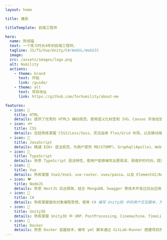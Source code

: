 ```yaml
---
layout: home

title: 谦逊

titleTemplate: 前端工程师

hero:
  name: 陈成福
  text: 一个练习时长4年的前端工程师。
  tagline: JS/TS/Vue/Unity/C#/WebGL/WebGIS
  image:
  src: /assets/images/logo.png
  alt: Humility
  actions:
    - theme: brand
      text: 开始
      link: /guide/
    - theme: alt
      text: 项目地址
      link: https://github.com/forhumility/about-me

features:
  - icon: 🦩
    title: HTML
    details: 提供了优秀的 HTML5 编码规范，使用语义化标签和 SVG、Canvas 开发经验，使用户能够创建结构良好且性能优异的网页。
  - icon: 🐟
    title: CSS
    details: 包括熟练掌握 CSS3/Less/Sass，灵活运用 Flex/Grid 布局，以及移动端/PC/大屏适配，确保用户的界面呈现出色彩斑斓且兼容性良好。
  - icon: 🦏
    title: JavaScript
    details: 精通 ES6+ 语法规范，为用户提供 MQ(STOMP)、Graphql(Apollo)、WebGIS(Cesium.js)等技术的攻关工作，为他们实现更加复杂的功能和交互体验。
  - icon: 🦙
    title: TypeScript
    details: 熟悉 TypeScript 语法特性，使用户能够编写出更易读、易维护的代码，提高项目的可靠性和可扩展性。
  - icon: 🦅
    title: Vue
    details: 熟练掌握 Vue2/Vue3、vue-router、vuex/pania，以及 ElementUI/AntDesign 的使用，为用户构建出流畅、高效的前端应用。
  - icon: 🐦
    title: NodeJS
    details: 熟悉 NestJS 后台框架，结合 MongoDB、Swagger 等技术开发过后台应用，为用户提供强大的后端支持。
  - icon: 🦚
    title: C#
    details: 熟练掌握面向对象编程思想，使用 C# 编写 Unity3D 中的用户交互脚本，为用户创造出令人惊叹的游戏体验。
  - icon: 🐇
    title: Unity3D
    details: 熟练掌握 Unity3D 中 URP、PostProcessing、Cinemachine、TimeLine 等功能的使用，结合 WebAssembly 技术发布到 WebGL 平台，为用户带来沉浸式的视觉盛宴。
  - icon: 🐳
    title: Docker
    details: 熟悉 Docker 容器技术，编写 yml 脚本通过 GitLab-Runner 搭建项目的 CI/CD 环境，为用户提供方便快捷的开发和部署流程。
---
```

